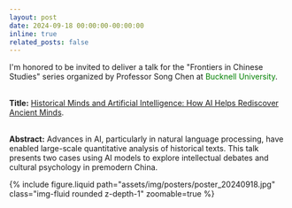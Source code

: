 ```yaml
---
layout: post
date: 2024-09-18 00:00:00-00:00:00
inline: true
related_posts: false
---
```


I'm honored to be invited to deliver a talk for the "Frontiers in Chinese Studies" series organized by Professor Song Chen at <font color=Green>Bucknell University</font>.<br><br>

**Title:** <u>Historical Minds and Artificial Intelligence: How AI Helps Rediscover Ancient Minds</u>.<br><br>

**Abstract:** Advances in AI, particularly in natural language processing, have enabled large-scale quantitative analysis of historical texts. This talk presents two cases using AI models to explore intellectual debates and cultural psychology in premodern China.

<div class="row mt-3">
    <div class="col-sm mt-3 mt-md-0">
        {% include figure.liquid path="assets/img/posters/poster_20240918.jpg" class="img-fluid rounded z-depth-1" zoomable=true %}
    </div>
</div>

